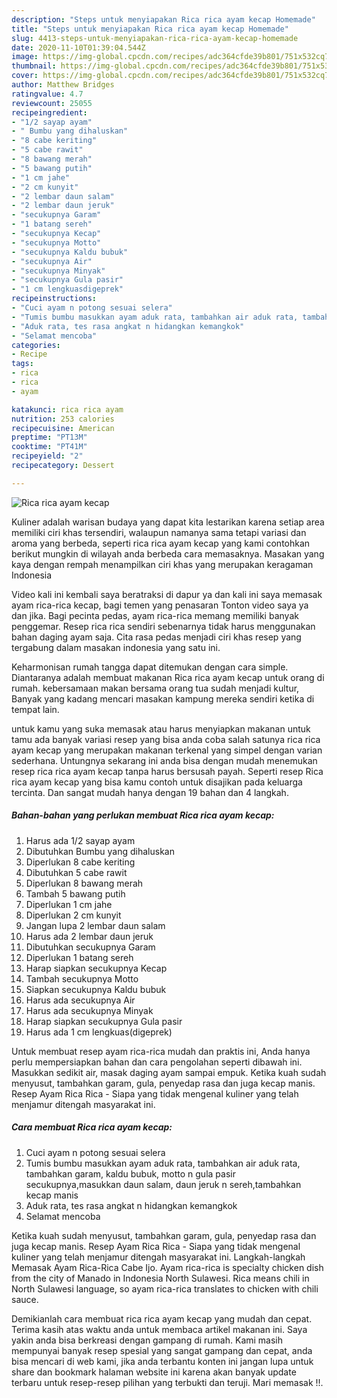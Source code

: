 ```yaml
---
description: "Steps untuk menyiapakan Rica rica ayam kecap Homemade"
title: "Steps untuk menyiapakan Rica rica ayam kecap Homemade"
slug: 4413-steps-untuk-menyiapakan-rica-rica-ayam-kecap-homemade
date: 2020-11-10T01:39:04.544Z
image: https://img-global.cpcdn.com/recipes/adc364cfde39b801/751x532cq70/rica-rica-ayam-kecap-foto-resep-utama.jpg
thumbnail: https://img-global.cpcdn.com/recipes/adc364cfde39b801/751x532cq70/rica-rica-ayam-kecap-foto-resep-utama.jpg
cover: https://img-global.cpcdn.com/recipes/adc364cfde39b801/751x532cq70/rica-rica-ayam-kecap-foto-resep-utama.jpg
author: Matthew Bridges
ratingvalue: 4.7
reviewcount: 25055
recipeingredient:
- "1/2 sayap ayam"
- " Bumbu yang dihaluskan"
- "8 cabe keriting"
- "5 cabe rawit"
- "8 bawang merah"
- "5 bawang putih"
- "1 cm jahe"
- "2 cm kunyit"
- "2 lembar daun salam"
- "2 lembar daun jeruk"
- "secukupnya Garam"
- "1 batang sereh"
- "secukupnya Kecap"
- "secukupnya Motto"
- "secukupnya Kaldu bubuk"
- "secukupnya Air"
- "secukupnya Minyak"
- "secukupnya Gula pasir"
- "1 cm lengkuasdigeprek"
recipeinstructions:
- "Cuci ayam n potong sesuai selera"
- "Tumis bumbu masukkan ayam aduk rata, tambahkan air aduk rata, tambahkan garam, kaldu bubuk, motto n gula pasir secukupnya,masukkan daun salam, daun jeruk n sereh,tambahkan kecap manis"
- "Aduk rata, tes rasa angkat n hidangkan kemangkok"
- "Selamat mencoba"
categories:
- Recipe
tags:
- rica
- rica
- ayam

katakunci: rica rica ayam 
nutrition: 253 calories
recipecuisine: American
preptime: "PT13M"
cooktime: "PT41M"
recipeyield: "2"
recipecategory: Dessert

---
```



![Rica rica ayam kecap](https://img-global.cpcdn.com/recipes/adc364cfde39b801/751x532cq70/rica-rica-ayam-kecap-foto-resep-utama.jpg)

Kuliner adalah warisan budaya yang dapat kita lestarikan karena setiap area memiliki ciri khas tersendiri, walaupun namanya sama tetapi variasi dan aroma yang berbeda, seperti rica rica ayam kecap yang kami contohkan berikut mungkin di wilayah anda berbeda cara memasaknya. Masakan yang kaya dengan rempah menampilkan ciri khas yang merupakan keragaman Indonesia

Video kali ini kembali saya beratraksi di dapur ya dan kali ini saya memasak ayam rica-rica kecap, bagi temen yang penasaran Tonton video saya ya dan jika. Bagi pecinta pedas, ayam rica-rica memang memiliki banyak penggemar. Resep rica rica sendiri sebenarnya tidak harus menggunakan bahan daging ayam saja. Cita rasa pedas menjadi ciri khas resep yang tergabung dalam masakan indonesia yang satu ini.

Keharmonisan rumah tangga dapat ditemukan dengan cara simple. Diantaranya adalah membuat makanan Rica rica ayam kecap untuk orang di rumah. kebersamaan makan bersama orang tua sudah menjadi kultur, Banyak yang kadang mencari masakan kampung mereka sendiri ketika di tempat lain.

untuk kamu yang suka memasak atau harus menyiapkan makanan untuk tamu ada banyak variasi resep yang bisa anda coba salah satunya rica rica ayam kecap yang merupakan makanan terkenal yang simpel dengan varian sederhana. Untungnya sekarang ini anda bisa dengan mudah menemukan resep rica rica ayam kecap tanpa harus bersusah payah.
Seperti resep Rica rica ayam kecap yang bisa kamu contoh untuk disajikan pada keluarga tercinta. Dan sangat mudah hanya dengan 19 bahan dan 4 langkah.


<!--inarticleads1-->

##### Bahan-bahan yang perlukan membuat Rica rica ayam kecap:

1. Harus ada 1/2 sayap ayam
1. Dibutuhkan  Bumbu yang dihaluskan
1. Diperlukan 8 cabe keriting
1. Dibutuhkan 5 cabe rawit
1. Diperlukan 8 bawang merah
1. Tambah 5 bawang putih
1. Diperlukan 1 cm jahe
1. Diperlukan 2 cm kunyit
1. Jangan lupa 2 lembar daun salam
1. Harus ada 2 lembar daun jeruk
1. Dibutuhkan secukupnya Garam
1. Diperlukan 1 batang sereh
1. Harap siapkan secukupnya Kecap
1. Tambah secukupnya Motto
1. Siapkan secukupnya Kaldu bubuk
1. Harus ada secukupnya Air
1. Harus ada secukupnya Minyak
1. Harap siapkan secukupnya Gula pasir
1. Harus ada 1 cm lengkuas(digeprek)


Untuk membuat resep ayam rica-rica mudah dan praktis ini, Anda hanya perlu mempersiapkan bahan dan cara pengolahan seperti dibawah ini. Masukkan sedikit air, masak daging ayam sampai empuk. Ketika kuah sudah menyusut, tambahkan garam, gula, penyedap rasa dan juga kecap manis. Resep Ayam Rica Rica - Siapa yang tidak mengenal kuliner yang telah menjamur ditengah masyarakat ini. 

<!--inarticleads2-->

##### Cara membuat  Rica rica ayam kecap:

1. Cuci ayam n potong sesuai selera
1. Tumis bumbu masukkan ayam aduk rata, tambahkan air aduk rata, tambahkan garam, kaldu bubuk, motto n gula pasir secukupnya,masukkan daun salam, daun jeruk n sereh,tambahkan kecap manis
1. Aduk rata, tes rasa angkat n hidangkan kemangkok
1. Selamat mencoba


Ketika kuah sudah menyusut, tambahkan garam, gula, penyedap rasa dan juga kecap manis. Resep Ayam Rica Rica - Siapa yang tidak mengenal kuliner yang telah menjamur ditengah masyarakat ini. Langkah-langkah Memasak Ayam Rica-Rica Cabe Ijo. Ayam rica-rica is specialty chicken dish from the city of Manado in Indonesia North Sulawesi. Rica means chili in North Sulawesi language, so ayam rica-rica translates to chicken with chili sauce. 

Demikianlah cara membuat rica rica ayam kecap yang mudah dan cepat. Terima kasih atas waktu anda untuk membaca artikel makanan ini. Saya yakin anda bisa berkreasi dengan gampang di rumah. Kami masih mempunyai banyak resep spesial yang sangat gampang dan cepat, anda bisa mencari di web kami, jika anda terbantu konten ini jangan lupa untuk share dan bookmark halaman website ini karena akan banyak update terbaru untuk resep-resep pilihan yang terbukti dan teruji. Mari memasak !!. 
